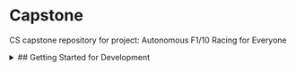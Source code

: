 # Capstone
CS capstone repository for project: Autonomous F1/10 Racing for Everyone

<details><summary>## Getting Started for Development</summary>
<p>

First we need to make sure pip3 is installed

`sudo apt install python3-pip`

PyQt5 is the core of our software so we need to install that

`pip3 install pyqt5`

For our configuration system we need PyYaml to parse our .yaml files

`pip3 install pyyaml`

For saving user selections on exit and relaoding then on launch we are using Klepto

`pip3 install klepto`

We will also need Screen

`sudo apt-get install screen`

We will also need Sphinx

`sudo apt-get install python3-sphinx`

## Take it for a Spin
If everything worked you should be able to run the base.py file 

`python3 ./base.py`

*Note this has to be done in the CodeBase Directory*

## Using the PyQt Designer
If you want to use the designer you navigate to the pyqt bin

`cd /usr/lib/x86_64-linux-gnu/qt5/bin/`

Then we can run the designer

`./designer`

After you have saved your UI file you cna run the following command to generate a python file with all the objets generated.

`pyuic5 -x UI_FILE_NAME.ui -o NAME_OF_EXC.py`
</p>
</details>
